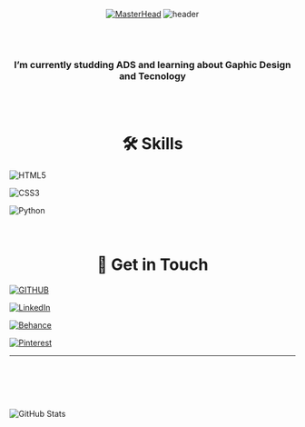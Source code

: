 <div align="center">

[![MasterHead](https://user-images.githubusercontent.com/139164444/256412856-ba40b713-751f-4bdb-bedc-d607f1a3ca60.gif)](https://github.com/ericaduraes)
  <img src="http://user-image.githubusercontent.com/139164444/256412856-ba40b713-751f-4bdb-bedc-d607f1a3ca60.gif" alt="header"/>

</div>

<br> <br>


<h3 align="center">I’m currently studding ADS and learning about Gaphic Design and Tecnology </h3>
<p align="center">



<br><br>



<h1 align="center"> 🛠 Skills </h1>
<p align="center">

![HTML5](https://img.shields.io/badge/HTML5-000?style=for-the-badge&logo=html5&logoColor=DC143C)


![CSS3](https://img.shields.io/badge/CSS3-000?style=for-the-badge&logo=css3&logoColor=DC143C)


![Python](https://img.shields.io/badge/Python-000?style=for-the-badge&logo=python&logoColor=DC143C)



<br>


<h1 align="center"> 💬 Get in Touch </h1>
<p align="center">

[![GITHUB](https://img.shields.io/badge/GitHub-000?style=for-the-badge&logo=github&logoColor=DC143C)](https://github.com/ericaduraes)

[![LinkedIn](https://img.shields.io/badge/LinkedIn-000?style=for-the-badge&logo=linkedin&logoColor=DC143C)](https://www.linkedin.com/in/ericaduraes/)

[![Behance](https://img.shields.io/badge/Behance-000?style=for-the-badge&logo=behance&logoColor=DC143C)](https://www.behance.net/ducaer)

[![Pinterest](https://img.shields.io/badge/Pinterest-000?style=for-the-badge&logo=pinterest&logoColor=DC143C)](https://br.pinterest.com/duraeserica/)

</p>

<hr>

<br><br>

<br>


![GitHub Stats](https://github-readme-stats.vercel.app/api?username=ericaduraes&theme=transparent&bg_color=000&border_color=DC143C&show_icons=true&icon_color=DC143C&title_color=E94D5F&text_color=DC143C&hide_title=true&hide-stars)


